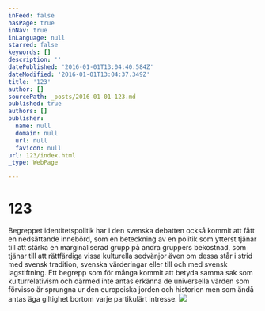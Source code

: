 ```yaml
---
inFeed: false
hasPage: true
inNav: true
inLanguage: null
starred: false
keywords: []
description: ''
datePublished: '2016-01-01T13:04:40.584Z'
dateModified: '2016-01-01T13:04:37.349Z'
title: '123'
author: []
sourcePath: _posts/2016-01-01-123.md
published: true
authors: []
publisher:
  name: null
  domain: null
  url: null
  favicon: null
url: 123/index.html
_type: WebPage

---
```

# 123

Begreppet identitetspolitik har i den svenska debatten också kommit att fått en nedsättande innebörd, som en beteckning av en politik som ytterst tjänar till att stärka en marginaliserad grupp på andra gruppers bekostnad, som tjänar till att rättfärdiga vissa kulturella sedvänjor även om dessa står i strid med svensk tradition, svenska värderingar eller till och med svensk lagstiftning. Ett begrepp som för många kommit att betyda samma sak som kulturrelativism och därmed inte antas erkänna de universella värden som förvisso är sprungna ur den europeiska jorden och historien men som ändå antas äga giltighet bortom varje partikulärt intresse.
![](https://the-grid-user-content.s3-us-west-2.amazonaws.com/57cb1332-a280-4375-9cbc-cc41983b7da2.jpg)